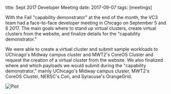 title: Sept 2017 Developer Meeting
date: 2017-09-07
tags: [meetings]

With the Fall "capability demonstrator" at the end of the month, the VC3 team had a face-to-face developer meeting in Chicago on September 5 and 6 2017. The main goals where to stand up virtual clusters, create virtual clusters from the website, and finalize details for the "capability demonstrator." 

We were able to create a virtual cluster and submit sample workloads to UChicago's Midway campus cluster and MWT2's CoreOS Cluster and request the creation of a virtual cluster from the website. We also finalized where and which payloads we would submit during the "capability demonstrator," mainly UChicago's Midway campus cluster, MWT2's CoreOS Cluster, NERSC's Cori, and Syracuse's OrangeGrid.

![Plot](https://raw.githubusercontent.com/vc3-project/vc3-flatpages/master/images/2017-09-07-Sept-2017-Developer-meeting/grafana_plot_workloads.png)
